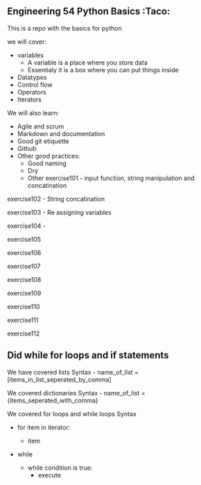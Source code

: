 ## Engineering 54 Python Basics :Taco:

This is a repo with the basics for python

we will cover:
- variables
    -   A variable is a place where you store data
    -   Essentialy it is a box where you can put things inside
- Datatypes
- Control flow
- Operators
- Iterators

We will also learn:
- Agile and scrum
- Markdown and documentation
- Good git etiquette
- Github
- Other good practices:
    - Good naming
    - Dry
    - Other
exercise101 - input function, string manipulation and concatination
 
exercise102 - String concatination

exercise103 - Re assigning variables

exercise104 - 

exercise105

exercise106

exercise107

exercise108

exercise109

exercise110

exercise111

exercise112

    
## Did while for loops and if statements

We have covered lists
Syntax - name_of_list = [items_in_list_seperated_by_comma]

We covered dictionaries
Syntax - name_of_list = {items_seperated_with_comma}

We covered for loops and while loops
Syntax
- for item in iterator:
    - item
    
- while
    - while condition is true:
        - execute